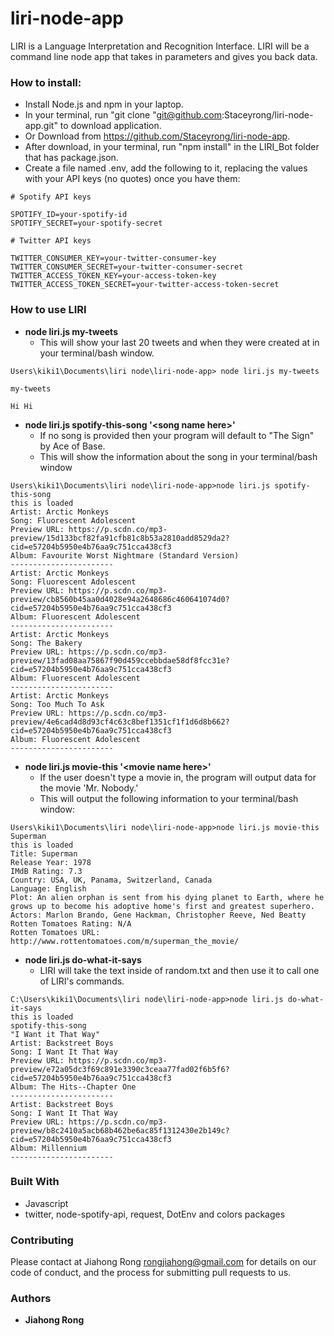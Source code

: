 # liri-node-app
LIRI is a Language Interpretation and Recognition Interface. LIRI will be a command line node app that takes in parameters and gives you back data. 


### How to install:

* Install Node.js and npm in your laptop.
* In your terminal, run "git clone "git@github.com:Staceyrong/liri-node-app.git" to download application.
* Or Download from https://github.com/Staceyrong/liri-node-app.
* After download, in your terminal, run "npm install" in the LIRI_Bot folder that has package.json.
* Create a file named .env, add the following to it, replacing the values with your API keys (no quotes) once you have them:

```
# Spotify API keys

SPOTIFY_ID=your-spotify-id
SPOTIFY_SECRET=your-spotify-secret

# Twitter API keys

TWITTER_CONSUMER_KEY=your-twitter-consumer-key
TWITTER_CONSUMER_SECRET=your-twitter-consumer-secret
TWITTER_ACCESS_TOKEN_KEY=your-access-token-key
TWITTER_ACCESS_TOKEN_SECRET=your-twitter-access-token-secret
```

### How to use LIRI
* **node liri.js my-tweets**
    * This will show your last 20 tweets and when they were created at in your terminal/bash window.

```
Users\kiki1\Documents\liri node\liri-node-app> node liri.js my-tweets

my-tweets

Hi Hi
```

* **node liri.js spotify-this-song \'\<song name here\>\'**
    * If no song is provided then your program will default to "The Sign" by Ace of Base.
    * This will show the information about the song in your terminal/bash window
```
Users\kiki1\Documents\liri node\liri-node-app>node liri.js spotify-this-song
this is loaded
Artist: Arctic Monkeys
Song: Fluorescent Adolescent
Preview URL: https://p.scdn.co/mp3-preview/15d133bcf82fa91cfb81c8b53a2810add8529da2?cid=e57204b5950e4b76aa9c751cca438cf3
Album: Favourite Worst Nightmare (Standard Version)
-----------------------
Artist: Arctic Monkeys
Song: Fluorescent Adolescent
Preview URL: https://p.scdn.co/mp3-preview/cb8560b45aa0d4028e94a2648686c460641074d0?cid=e57204b5950e4b76aa9c751cca438cf3
Album: Fluorescent Adolescent
-----------------------
Artist: Arctic Monkeys
Song: The Bakery
Preview URL: https://p.scdn.co/mp3-preview/13fad08aa75867f90d459ccebbdae58df8fcc31e?cid=e57204b5950e4b76aa9c751cca438cf3
Album: Fluorescent Adolescent
-----------------------
Artist: Arctic Monkeys
Song: Too Much To Ask
Preview URL: https://p.scdn.co/mp3-preview/4e6cad4d8d93cf4c63c8bef1351cf1f1d6d8b662?cid=e57204b5950e4b76aa9c751cca438cf3
Album: Fluorescent Adolescent
-----------------------
```
* **node liri.js movie-this \'\<movie name here\>\'**
    * If the user doesn't type a movie in, the program will output data for the movie 'Mr. Nobody.'
    * This will output the following information to your terminal/bash window:
```
Users\kiki1\Documents\liri node\liri-node-app>node liri.js movie-this Superman
this is loaded
Title: Superman
Release Year: 1978
IMdB Rating: 7.3
Country: USA, UK, Panama, Switzerland, Canada
Language: English
Plot: An alien orphan is sent from his dying planet to Earth, where he grows up to become his adoptive home's first and greatest superhero.
Actors: Marlon Brando, Gene Hackman, Christopher Reeve, Ned Beatty
Rotten Tomatoes Rating: N/A
Rotten Tomatoes URL: http://www.rottentomatoes.com/m/superman_the_movie/
```


* **node liri.js do-what-it-says**
    * LIRI will take the text inside of random.txt and then use it to call one of LIRI's commands.

```
C:\Users\kiki1\Documents\liri node\liri-node-app>node liri.js do-what-it-says
this is loaded
spotify-this-song
"I Want it That Way"
Artist: Backstreet Boys
Song: I Want It That Way
Preview URL: https://p.scdn.co/mp3-preview/e72a05dc3f69c891e3390c3ceaa77fad02f6b5f6?cid=e57204b5950e4b76aa9c751cca438cf3
Album: The Hits--Chapter One
-----------------------
Artist: Backstreet Boys
Song: I Want It That Way
Preview URL: https://p.scdn.co/mp3-preview/b8c2410a5acb68b462be6ac85f1312430e2b149c?cid=e57204b5950e4b76aa9c751cca438cf3
Album: Millennium
-----------------------

```


### Built With  

* Javascript 
* twitter, node-spotify-api, request, DotEnv and colors packages


### Contributing

Please contact  at Jiahong Rong rongjiahong@gmail.com for details on our code of conduct, and the process for submitting pull requests to us.

### Authors

* **Jiahong Rong** 